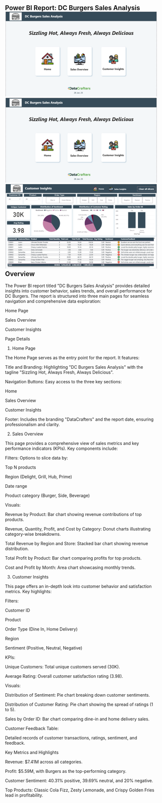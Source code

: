 Power BI Report: DC Burgers Sales Analysis
![Alt text](./DC_Burgers_Sales.png)
![Alt text](./DC_Burgers_Sales.png)
![Alt text](./Customer_Insights.png)
Overview
--

The Power BI report titled "DC Burgers Sales Analysis" provides detailed insights into customer behavior, sales trends, and overall performance for DC Burgers. The report is structured into three main pages for seamless navigation and comprehensive data exploration:

Home Page

Sales Overview

Customer Insights

Page Details

1. Home Page

The Home Page serves as the entry point for the report. It features:

Title and Branding: Highlighting "DC Burgers Sales Analysis" with the tagline "Sizzling Hot, Always Fresh, Always Delicious".

Navigation Buttons: Easy access to the three key sections:

Home

Sales Overview

Customer Insights

Footer: Includes the branding "DataCrafters" and the report date, ensuring professionalism and clarity.

2. Sales Overview

This page provides a comprehensive view of sales metrics and key performance indicators (KPIs). Key components include:

Filters: Options to slice data by:

Top N products

Region (Delight, Grill, Hub, Prime)

Date range

Product category (Burger, Side, Beverage)

Visuals:

Revenue by Product: Bar chart showing revenue contributions of top products.

Revenue, Quantity, Profit, and Cost by Category: Donut charts illustrating category-wise breakdowns.

Total Revenue by Region and Store: Stacked bar chart showing revenue distribution.

Total Profit by Product: Bar chart comparing profits for top products.

Cost and Profit by Month: Area chart showcasing monthly trends.

3. Customer Insights

This page offers an in-depth look into customer behavior and satisfaction metrics. Key highlights:

Filters:

Customer ID

Product

Order Type (Dine In, Home Delivery)

Region

Sentiment (Positive, Neutral, Negative)

KPIs:

Unique Customers: Total unique customers served (30K).

Average Rating: Overall customer satisfaction rating (3.98).

Visuals:

Distribution of Sentiment: Pie chart breaking down customer sentiments.

Distribution of Customer Rating: Pie chart showing the spread of ratings (1 to 5).

Sales by Order ID: Bar chart comparing dine-in and home delivery sales.

Customer Feedback Table:

Detailed records of customer transactions, ratings, sentiment, and feedback.

Key Metrics and Highlights

Revenue: $7.41M across all categories.

Profit: $5.59M, with Burgers as the top-performing category.

Customer Sentiment: 40.31% positive, 39.69% neutral, and 20% negative.

Top Products: Classic Cola Fizz, Zesty Lemonade, and Crispy Golden Fries lead in profitability.
